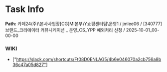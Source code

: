 # Task Info

**Path:** 카페24(주)\본사사업장\[CG]MI본부\Y쇼핑센터팀\운영1 / jmlee06 / [340777] 브랜드_크리에이터 커뮤니케이션 _ 운영_CS_YPP 예외처리 신청 / 2025-10-01_00-00-00

### WIKI
- ["https://slack.com/shortcuts/Ft08D0ENLAG5/4b6e046070a2cb756a8b36c47a05d827"]


